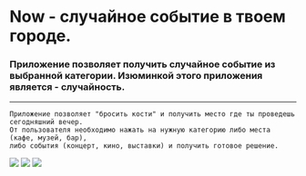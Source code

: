 # Now - случайное событие в твоем городе.
### Приложение позволяет получить случайное событие из выбранной категории. Изюминкой этого приложения является - случайность.
----
```
Приложение позволяет "бросить кости" и получить место где ты проведешь сегодняшний вечер.
От пользователя необходимо нажать на нужную категорию либо места (кафе, музей, бар), 
либо события (концерт, кино, выставки) и получить готовое решение.
```
<img src="https://img-host.ru/TIs7p.png"> <img src="https://img-host.ru/THVvV.png"> <img src="https://img-host.ru/83OZt.png">




